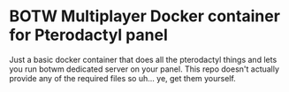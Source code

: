 # BOTW Multiplayer Docker container for Pterodactyl panel

Just a basic docker container that does all the pterodactyl things and lets you run botwm dedicated server
on your panel. This repo doesn't actually provide any of the required files so uh... ye, get them yourself.
